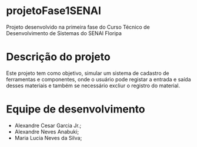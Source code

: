 # projetoFase1SENAI
Projeto desenvolvido na primeira fase do Curso Técnico de Desenvolvimento de Sistemas do SENAI Floripa

# Descrição do projeto
Este projeto tem como objetivo, simular um sistema de cadastro de ferramentas e componentes, onde o usuário pode registar a entrada e saída desses materiais e também se necessário excliur o registro do material.

# Equipe de desenvolvimento
- Alexandre Cesar Garcia Jr.;
- Alexandre Neves Anabuki;
- Maria Lucia Neves da Silva;
